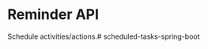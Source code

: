 # Reminder API

Schedule activities/actions.#   s c h e d u l e d - t a s k s - s p r i n g - b o o t  
 